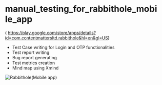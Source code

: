 # manual_testing_for_rabbithole_mobile_app 
( https://play.google.com/store/apps/details?id=com.contentmattersltd.rabbithole&hl=en&gl=US) 
- Test Case writing for Login and OTP functionalities
- Test report writing
- Bug report generating
- Test metrics creation
- Mind map using Xmind

![Rabbithole(Mobile app)](https://user-images.githubusercontent.com/69734547/207107100-d60cfa25-750b-4ed1-b02b-eed48101a45e.png)
